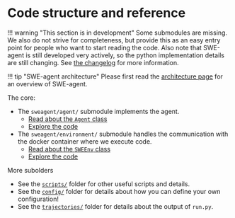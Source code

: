 # Code structure and reference

!!! warning "This section is in development"
    Some submodules are missing. We also do not strive for completeness, but provide this as an easy entry point
    for people who want to start reading the code.
    Also note that SWE-agent is still developed very actively, so the python implementation details
    are still changing. See [the changelog](../installation/changelog.md) for more information.

!!! tip "SWE-agent architecture"
    Please first read the [architecture page](../background/architecture.md) for an overview of SWE-agent.

The core:

* The `sweagent/agent/` []() submodule implements the agent.
    * [Read about the `Agent` class](agent.md)
    * [Explore the code](https://github.com/princeton-nlp/SWE-agent/tree/main/sweagent/agent/)
* The `sweagent/environment/` submodule handles the communication with the docker container where we execute code.
    * [Read about the `SWEEnv` class](agent.md)
    * [Explore the code](https://github.com/princeton-nlp/SWE-agent/tree/main/sweagent/environment/)

More subolders

* See the [`scripts/`](https://github.com/princeton-nlp/SWE-agent/tree/main/scripts/) folder for other useful scripts and details.
* See the [`config/`](https://github.com/princeton-nlp/SWE-agent/tree/main/config/) folder for details about how you can define your own configuration!
* See the [`trajectories/`](https://github.com/princeton-nlp/SWE-agent/tree/main/trajectories) folder for details about the output of `run.py`.
